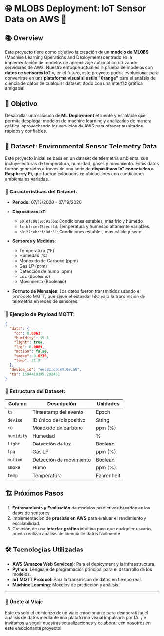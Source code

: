 # 🌐 MLOBS Deployment: IoT Sensor Data on AWS 🚀

## 📚 Overview
Este proyecto tiene como objetivo la creación de un **modelo de MLOBS** (Machine Learning Operations and Deployment) centrado en la implementación de modelos de aprendizaje automático utilizando servidores de AWS. Nuestro enfoque actual es la prueba de modelos con **datos de sensores IoT** y, en el futuro, este proyecto podría evolucionar para convertirse en una **plataforma visual al estilo "Orange"** para el análisis de ciencia de datos de cualquier dataset, ¡todo con una interfaz gráfica amigable!

## 🎯 Objetivo
Desarrollar una solución de **ML Deployment** eficiente y escalable que permita desplegar modelos de machine learning y analizarlos de manera gráfica, aprovechando los servicios de AWS para ofrecer resultados rápidos y confiables.

## 🌱 Dataset: Environmental Sensor Telemetry Data
Este proyecto inicial se basa en un dataset de telemetría ambiental que incluye lecturas de temperatura, humedad, gases y movimiento. Estos datos fueron generados a través de una serie de **dispositivos IoT conectados a Raspberry Pi**, que fueron colocados en ubicaciones con condiciones ambientales variadas.

### 🧠 Características del Dataset:
- **Periodo**: 07/12/2020 - 07/19/2020
- **Dispositivos IoT**: 
  - `00:0f:00:70:91:0a`: Condiciones estables, más frío y húmedo.
  - `1c:bf:ce:15:ec:4d`: Temperatura y humedad altamente variables.
  - `b8:27:eb:bf:9d:51`: Condiciones estables, más cálido y seco.
  
- **Sensores y Medidas**:
  - Temperatura (°F)
  - Humedad (%)
  - Monóxido de Carbono (ppm)
  - Gas LP (ppm)
  - Detección de humo (ppm)
  - Luz (Booleano)
  - Movimiento (Booleano)
  
- **Formato de Mensajes**: Los datos fueron transmitidos usando el protocolo MQTT, que sigue el estándar ISO para la transmisión de telemetría en redes de sensores.

### 🔢 Ejemplo de Payload MQTT:

```json
{
  "data": {
    "co": 0.0061,
    "humidity": 55.1,
    "light": true,
    "lpg": 0.0089,
    "motion": false,
    "smoke": 0.0239,
    "temp": 31.8
  },
  "device_id": "6e:81:c9:d4:9e:58",
  "ts": 1594419195.292461
}
```

### 📝 Estructura del Dataset:
| Column   | Descripción          | Unidades    |
|----------|----------------------|------------|
| `ts`     | Timestamp del evento  | Epoch      |
| `device` | ID único del dispositivo | String  |
| `co`     | Monóxido de carbono   | ppm (%)    |
| `humidity` | Humedad            | %          |
| `light`  | Detección de luz      | Boolean    |
| `lpg`    | Gas LP               | ppm (%)    |
| `motion` | Detección de movimiento | Boolean   |
| `smoke`  | Humo                 | ppm (%)    |
| `temp`   | Temperatura          | Fahrenheit |

## 🏗️ Próximos Pasos
1. **Entrenamiento y Evaluación** de modelos predictivos basados en los datos de sensores.
2. Implementación de **pruebas en AWS** para evaluar el rendimiento y escalabilidad.
3. Creación de una **interfaz gráfica** intuitiva para que cualquier usuario pueda realizar análisis de ciencia de datos fácilmente.

## 🛠️ Tecnologías Utilizadas
- **AWS (Amazon Web Services)**: Para el deployment y la infraestructura.
- **Python**: Lenguaje de programación principal para el desarrollo de los modelos.
- **IoT MQTT Protocol**: Para la transmisión de datos en tiempo real.
- **Machine Learning**: Modelos de predicción y análisis.

---

### 🚀 Únete al Viaje
Este es solo el comienzo de un viaje emocionante para democratizar el análisis de datos mediante una plataforma visual impulsada por IA. ¡Te invitamos a seguir nuestras actualizaciones y colaborar con nosotros en este emocionante proyecto!
